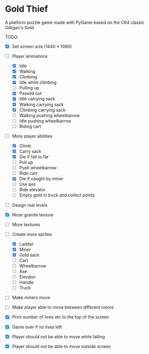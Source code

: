 # Gold Thief
A platform puzzle game made with PyGame based on the C64 classic Gilligan's Gold

TODO:  
- [x] Set screen size (1440 * 1080)
- [ ] Player animations  
    - [x] Idle
    - [x] Walking
    - [x] Climbing
    - [x] Idle while climbing
    - [ ] Pulling up
    - [x] Passed out
    - [x] Idle carrying sack
    - [x] Walking carrying sack
    - [x] Climbing carrying sack
    - [ ] Walking pushing wheelbarrow
    - [ ] Idle pushing wheelbarrow
    - [ ] Riding cart
- [ ] More player abilities
    - [x] Climb
    - [x] Carry sack
    - [x] Die if fall to far
    - [ ] Pull up
    - [ ] Push wheelbarrow
    - [ ] Ride cart   
    - [x] Die if caught by miner 
    - [ ] Use axe
    - [ ] Ride elevator
    - [ ] Empty gold in truck and collect points
- [ ] Design real levels
- [X] Nicer granite texture
- [ ] More textures
- [ ] Create more sprites
    - [X] Ladder
    - [X] Miner
    - [X] Gold sack
    - [ ] Cart
    - [ ] Wheelbarrow
    - [ ] Axe
    - [ ] Elevator
    - [ ] Handle
    - [ ] Truck    
- [ ] Make miners move
- [ ] Make player able to move between different rooms
- [x] Print number of lives etc to the top of the screen
- [x] Game over if no lives left
- [x] Player should not be able to move while falling
- [x] Player should not be able to move outside screen
 
